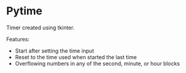 <h1> Pytime </h1>
 
 Timer created using tkinter. 
 
 Features:
 - Start after setting the time input
 - Reset to the time used when started the last time
 - Overflowing numbers in any of the second, minute, or hour blocks
